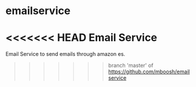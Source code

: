 # emailservice
<<<<<<< HEAD
Email Service
=======
Email Service to send emails through amazon es.
>>>>>>> branch 'master' of https://github.com/mboosh/emailservice
